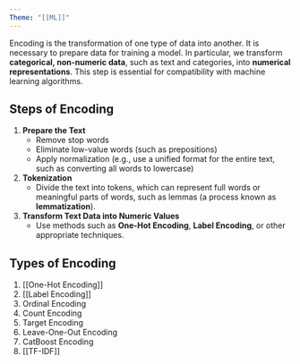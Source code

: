 ```yaml
---
Theme: "[[ML]]"
---
```

Encoding is the transformation of one type of data into another. It is necessary to prepare data for training a model. In particular, we transform **categorical, non-numeric data**, such as text and categories, into **numerical representations**. This step is essential for compatibility with machine learning algorithms.

## Steps of Encoding

1. **Prepare the Text**
   - Remove stop words
   - Eliminate low-value words (such as prepositions)
   - Apply normalization (e.g., use a unified format for the entire text, such as converting all words to lowercase)
2. **Tokenization**
   - Divide the text into tokens, which can represent full words or meaningful parts of words, such as lemmas (a process known as **lemmatization**).
3. **Transform Text Data into Numeric Values**
   - Use methods such as **One-Hot Encoding**, **Label Encoding**, or other appropriate techniques.

## Types of Encoding

1. [[One-Hot Encoding]]
2. [[Label Encoding]]
3. Ordinal Encoding
4. Count Encoding
5. Target Encoding
6. Leave-One-Out Encoding
7. CatBoost Encoding
8. [[TF-IDF]]
